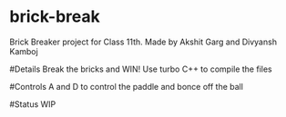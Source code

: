 # brick-break
Brick Breaker project for Class 11th.
Made by Akshit Garg and Divyansh Kamboj


#Details
Break the bricks and WIN!
Use turbo C++ to compile the files 



#Controls
A and D to control the paddle
and bonce off the ball


#Status
WIP
